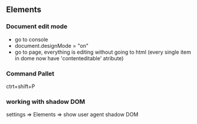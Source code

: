 ## Elements
### Document edit mode
- go to console
- document.designMode = "on"
- go to page, everything is editing without going to html (every single item in dome now have 'contenteditable' atribute)

### Command Pallet
ctrt+shift+P

### working with shadow DOM
settings => Elements => show user agent shadow DOM
